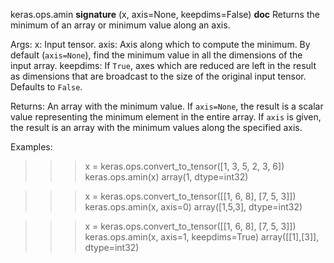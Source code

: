 keras.ops.amin
__signature__
(x, axis=None, keepdims=False)
__doc__
Returns the minimum of an array or minimum value along an axis.

Args:
    x: Input tensor.
    axis: Axis along which to compute the minimum.
        By default (`axis=None`), find the minimum value in all the
        dimensions of the input array.
    keepdims: If `True`, axes which are reduced are left in the result as
        dimensions that are broadcast to the size of the original
        input tensor. Defaults to `False`.

Returns:
    An array with the minimum value. If `axis=None`, the result is a scalar
    value representing the minimum element in the entire array. If `axis` is
    given, the result is an array with the minimum values along
    the specified axis.

Examples:
>>> x = keras.ops.convert_to_tensor([1, 3, 5, 2, 3, 6])
>>> keras.ops.amin(x)
array(1, dtype=int32)

>>> x = keras.ops.convert_to_tensor([[1, 6, 8], [7, 5, 3]])
>>> keras.ops.amin(x, axis=0)
array([1,5,3], dtype=int32)

>>> x = keras.ops.convert_to_tensor([[1, 6, 8], [7, 5, 3]])
>>> keras.ops.amin(x, axis=1, keepdims=True)
array([[1],[3]], dtype=int32)

